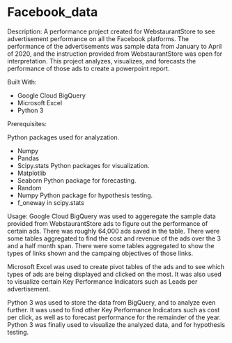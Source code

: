 # Facebook_data

Description:
A performance project created for WebstaurantStore to see advertisement performance on all the Facebook platforms. The performance of the advertisements was sample data from January to April of 2020, and the instruction provided from WebstaurantStore was open for interpretation. This project analyzes, visualizes, and forecasts the performance of those ads to create a powerpoint report.

Built With:
- Google Cloud BigQuery
- Microsoft Excel
- Python 3 

Prerequisites:

Python packages used for analyzation.
- Numpy
- Pandas
- Scipy.stats
Python packages for visualization.
- Matplotlib
- Seaborn
Python package for forecasting.
- Random
- Numpy
Python package for hypothesis testing.
- f_oneway in scipy.stats

Usage:
Google Cloud BigQuery was used to aggeregate the sample data provided from WebstaurantStore ads to figure out the performance of certain ads. There was roughly 64,000 ads saved in the table. There were some tables aggregated to find the cost and revenue of the ads over the 3 and a half month span. There were some tables aggregated to show the types of links shown and the campaing objectives of those links.

Microsoft Excel was used to create pivot tables of the ads and to see which types of ads are being displayed and clicked on the most. It was also used to visualize certain Key Performance Indicators such as Leads per advertisement.

Python 3 was used to store the data from BigQuery, and to analyze even further. It was used to find other Key Performance Indicators such as cost per click, as well as to forecast performance for the remainder of the year. Python 3 was finally used to visualize the analyzed data, and for hypothesis testing.



